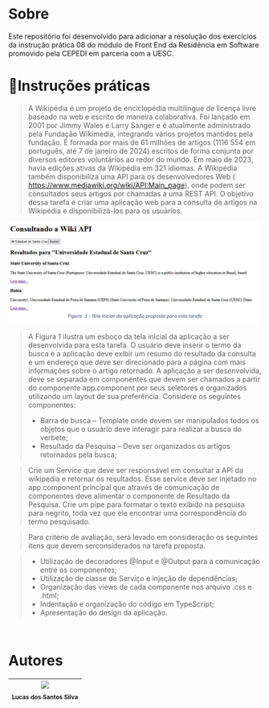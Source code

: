 # Sobre

<p>Este repositório foi desenvolvido para adicionar a resolução dos exercícios da instrução prática 08 do módulo de Front End da Residência em Software promovido pela CEPEDI em parceria com a UESC.</p>

# 📑Instruções práticas

> A Wikipédia é um projeto de enciclopédia multilíngue de licença livre baseado na web e escrito de maneira colaborativa. Foi lançado em 2001 por Jimmy Wales e Larry Sanger e é atualmente administrado pela Fundação Wikimedia, integrando vários projetos mantidos pela fundação. É formada por mais de 61 milhões de artigos (1116 554 em português, até 7 de janeiro de 2024) escritos de forma conjunta por diversos editores voluntários ao redor do mundo. Em maio de 2023, havia edições ativas da Wikipédia em 321 idiomas. A Wikipédia também disponibiliza uma API para os desenvolvedores Web ( https://www.mediawiki.org/wiki/API:Main_page), onde podem ser consultados seus artigos por chamadas a uma REST API. O objetivo dessa tarefa é criar uma aplicação web para a consulta de artigos na Wikipédia e disponibilizá-los para os usuários.

<div align="center">

![Tela inicial da aplicação proposta](image.png)

</div>

> A Figura 1 ilustra um esboço da tela inicial da aplicação a ser desenvolvida para esta tarefa. O usuário deve inserir o termo da busca e a aplicação deve exibir um resumo do resultado da consulta e um endereço que deve ser direcionado para a página com mais informações sobre o artigo retornado. A aplicação a ser desenvolvida, deve se separada em componentes que devem ser chamados a partir do componente app.component por seus seletores e organizados utilizando um layout de sua preferência. Considere os seguintes componentes:
>
> - Barra de busca – Template onde devem ser manipulados todos os objetos que o usuário deve interagir para realizar a busca do verbete;
> - Resultado da Pesquisa – Deve ser organizados os artigos retornados pela busca;

> Crie um Service que deve ser responsável em consultar a API da wikipedia e retornar os resultados. Esse service deve ser injetado no app.component principal que através de comunicação de componentes deve alimentar o componente de Resultado da Pesquisa. Crie um pipe para formatar o texto exibido na pesquisa para negrito, toda vez que ele encontrar uma correspondência do termo pesquisado.

> Para critério de avaliação, será levado em consideração os seguintes itens que devem serconsiderados na tarefa proposta.

> - Utilização de decoradores @Input e @Output para a comunicação entre os componentes;
> - Utilização de classe de Serviço e injeção de dependências;
> - Organização das views de cada componente nos arquivo .css e .html;
> - Indentação e organização do código em TypeScript;
> - Apresentação do design da aplicação.

<br>

# Autores

| [<img src="https://avatars.githubusercontent.com/u/17802288?v=4" width=115><br><sub>Lucas dos Santos Silva</sub>](https://github.com/eulucasilva) |
| :-----------------------------------------------------------------------------------------------------------------------------------------------: |
